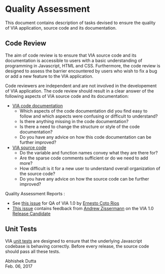 Quality Assessment
==================
This document contains description of tasks devised to ensure the quality of 
VIA application, source code and its documentation.

Code Review
-----------
The aim of code review is to ensure that VIA source code and its documentation 
is accessible to users with a basic understanding of programming in Javascript, 
HTML and CSS. Furthermore, the code review is designed to assess the barrier 
encountered by users who wish to fix a bug or add a new feature to the VIA 
application.

Code reviewers are independent and are not involved in the developement of VIA 
application. The code review should result in a clear answer of the following 
aspects of VIA source code and its documentation:

 * [VIA code documentation](https://gitlab.com/vgg/via/blob/develop/CodeDoc.md) 
   * Which aspects of the code documentation did you find easy to follow and 
which aspects were confusing or difficult to understand?
   * Is there anything missing in the code documentation?
   * Is there a need to change the structure or style of the code documentation?
   * Do you have any advice on how this code documentation can be further improved?
 * [VIA source code](https://gitlab.com/vgg/via/tree/develop)
   * Do the variable and function names convey what they are there for?
   * Are the sparse code comments sufficient or do we need to add more?
   * How difficult is it for a new user to understand overall organization of 
the source code?
   * Do you have any advice on how the source code can be further improved?


Quality Assessment Reports :
 * See [this issue](https://gitlab.com/vgg/via/issues/54) for QA of VIA 1.0 by [Ernesto Coto Rios](ernesto.cotorios@eng.ox.ac.uk)
 * [This issue](https://gitlab.com/vgg/via/issues/58) contains feedback from [Andrew Zissermann](az@robots.ox.ac.uk) on the VIA 1.0 [Release Candidate](https://gitlab.com/vgg/via/commit/0eda7169e7bf2a55e859c20f5c4ead35da2624da)

 
Unit Tests
----------
VIA [unit tests](https://gitlab.com/vgg/via/tree/develop/tests) are designed to 
ensure that the underlying Javascript codebase is behaving correctly. Before 
every release, the source code should pass all these tests.
 
Abhishek Dutta  
Feb. 06, 2017
